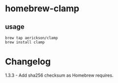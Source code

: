 homebrew-clamp
==============


## usage
```
brew tap aerickson/clamp
brew install clamp
```

Changelog
=========
1.3.3 - Add sha256 checksum as Homebrew requires.
